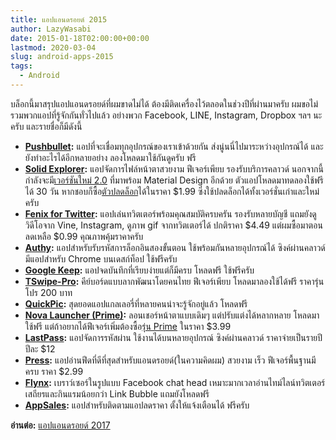 ```yaml
---
title: แอปแอนดรอยด์ 2015
author: LazyWasabi
date: 2015-01-18T02:00:00+00:00
lastmod: 2020-03-04
slug: android-apps-2015
tags:
  - Android
---
```


บล็อกนี้มาสรุปแอปแอนดรอยด์ที่ผมขาดไม่ได้ ต้องมีติดเครื่องไว้ตลอดในช่วงปีที่ผ่านมาครับ ผมขอไม่รวมพวกแอปที่รู้จักกันทั่วไปแล้ว อย่างพวก Facebook, LINE, Instagram, Dropbox ฯลฯ นะครับ และรายชื่อก็มีดังนี้

<!--more-->

- **[Pushbullet](https://play.google.com/store/apps/details?id=com.pushbullet.android):** แอปที่จะเชื่อมทุกอุปกรณ์ของเราเข้าด้วยกัน ส่งนู่นนี่ไปมาระหว่างอุปกรณ์ได้ และยังทำอะไรได้อีกหลายอย่าง ลองโหลดมาใช้กันดูครับ ฟรี
- **[Solid Explorer](https://play.google.com/store/apps/details?id=pl.solidexplorer):** แอปจัดการไฟล์หน้าตาสวยงาม ฟีเจอร์เพียบ รองรับบริการคลาวด์ นอกจากนี้กำลังจะมี[เวอร์ชันใหม่ 2.0](http://www.androidpolice.com/2014/12/24/solid-explorer-2-0-alpha-goes-full-material-can-try-now/) ที่มาพร้อม Material Design อีกด้วย ตัวแอปโหลดมาทดลองใช้ฟรีได้ 30 วัน หากชอบก็ซื้อ[ตัวปลดล็อก](https://play.google.com/store/apps/details?id=pl.solidexplorer.unlocker)ได้ในราคา $1.99 ซึ่งใช้ปลดล็อกได้ทั้งเวอร์ชั่นเก่าและใหม่ครับ
- **[Fenix for Twitter](https://play.google.com/store/apps/details?id=it.mvilla.android.fenix):** แอปเล่นทวิตเตอร์พร้อมคุณสมบัติครบครัน รองรับหลายบัญชี แถมยังดูวิดีโอจาก Vine, Instagram, ดูภาพ gif จากทวิตเตอร์ได้ ปกติราคา $4.49 แต่ผมซื้อมาตอนลดเหลือ $0.99 คุณภาพคุ้มราคาครับ
- **[Authy](https://play.google.com/store/apps/details?id=com.authy.authy):** แอปสำหรับรับรหัสการล็อกอินสองขั้นตอน ใช้พร้อมกันหลายอุปกรณ์ได้ ซิงค์ผ่านคลาวด์ มีแอปสำหรับ Chrome บนเดสก์ท็อป ใช้ฟรีครับ
- **[Google Keep](https://play.google.com/store/apps/details?id=com.google.android.keep):** แอปจดบันทึกที่เรียบง่ายแต่ก็มีครบ โหลดฟรี ใช้ฟรีครับ
- **[TSwipe-Pro](https://play.google.com/store/apps/details?id=com.thaicomcenter.android.tswipepro):** คีย์บอร์ดแบบลากพัฒนาโดยคนไทย ฟีเจอร์เพียบ โหลดมาลองใช้ได้ฟรี ราคารุ่นโปร 200 บาท
- **[QuickPic](https://play.google.com/store/apps/details?id=com.alensw.PicFolder):** สุดยอดแอปแกลเลอรี่ที่หลายคนน่าจะรู้จักอยู่แล้ว โหลดฟรี
- **[Nova Launcher (Prime)](https://play.google.com/store/apps/details?id=com.teslacoilsw.launcher):** ลอนเชอร์หน้าตาแบบเดิมๆ แต่ปรับแต่งได้หลากหลาย โหลดมาใช้ฟรี แต่ถ้าอยากได้ฟีเจอร์เพิ่มต้องซื้อ[รุ่น Prime](https://play.google.com/store/apps/details?id=com.teslacoilsw.launcher.prime) ในราคา $3.99
- **[LastPass](https://play.google.com/store/apps/details?id=com.lastpass.lpandroid):** แอปจัดการรหัสผ่าน ใช้งานได้บนหลายอุปกรณ์ ซิงค์ผ่านคลาวด์ ราคาจ่ายเป็นรายปี ปีละ $12
- **[Press](https://play.google.com/store/apps/details?id=com.twentyfivesquares.press):** แอปอ่านฟีดที่ดีที่สุดสำหรับแอนดรอยด์(ในความคิดผม) สวยงาม เร็ว ฟีเจอร์พื้นฐานมีครบ ราคา $2.99
- **[Flynx](https://play.google.com/store/apps/details?id=com.flynx):** เบราว์เซอร์ในรูปแบบ Facebook chat head เหมาะมากเวลาอ่านไทม์ไลน์ทวิตเตอร์ เสถียรและกินแรมน้อยกว่า Link Bubble แถมยังโหลดฟรี
- **[AppSales](https://play.google.com/store/apps/details?id=net.tsapps.appsales):** แอปสำหรับติดตามแอปลดราคา ตั้งให้แจ้งเตือนได้ ฟรีครับ

**อ่านต่อ:** [แอปแอนดรอยด์ 2017](/blog/android-apps-2017/)
